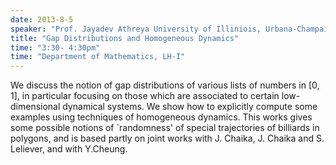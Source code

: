 ```yaml
---
date: 2013-8-5
speaker: "Prof. Jayadev Athreya University of Illiniois, Urbana-Champaign"
title: "Gap Distributions and Homogeneous Dynamics"
time: "3:30- 4:30pm" 
time: "Department of Mathematics, LH-I"
---
```

We discuss the notion of gap distributions of various lists of numbers in [0, 1], in particular focusing on those which are associated to certain low-dimensional dynamical systems. We show how to explicitly compute some examples using techniques of homogeneous dynamics. This works gives some possible notions of `randomness' of special trajectories of billiards in polygons, and is based partly on joint works with J. Chaika, J. Chaika and S. Leliever, and with Y.Cheung.
